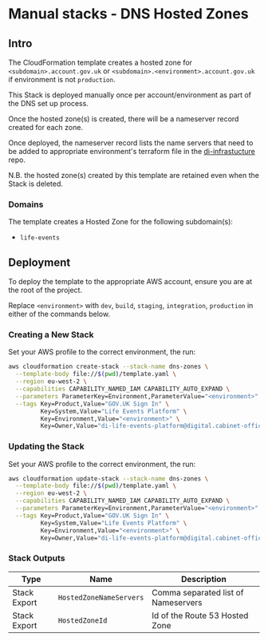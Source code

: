 # Manual stacks - DNS Hosted Zones

## Intro

The CloudFormation template creates a hosted zone for `<subdomain>.account.gov.uk`
or `<subdomain>.<environment>.account.gov.uk` if environment is not `production`.

This Stack is deployed manually once per account/environment
as part of the DNS set up process.

Once the hosted zone(s) is created, there will be a nameserver record created for each zone.

Once deployed, the nameserver record lists the name servers that need to be added to appropriate environment's
terraform file in the [di-infrastucture](https://github.com/alphagov/di-infrastructure/tree/main/terraform/domain) repo.

N.B. the hosted zone(s) created by this template are retained even when the Stack is deleted.

### Domains

The template creates a Hosted Zone for the following subdomain(s):

- `life-events`

## Deployment

To deploy the template to the appropriate AWS account, ensure you are at the root of the project.

Replace `<environment>` with `dev`, `build`, `staging`, `integration`, `production` in either of the commands below.

### Creating a New Stack

Set your AWS profile to the correct environment, the run:

```bash
aws cloudformation create-stack --stack-name dns-zones \
  --template-body file://$(pwd)/template.yaml \
  --region eu-west-2 \
  --capabilities CAPABILITY_NAMED_IAM CAPABILITY_AUTO_EXPAND \
  --parameters ParameterKey=Environment,ParameterValue="<environment>" \
  --tags Key=Product,Value="GOV.UK Sign In" \
         Key=System,Value="Life Events Platform" \
         Key=Environment,Value="<environment>" \
         Key=Owner,Value="di-life-events-platform@digital.cabinet-office.gov.uk"
```

### Updating the Stack

Set your AWS profile to the correct environment, the run:

```bash
aws cloudformation update-stack --stack-name dns-zones \
  --template-body file://$(pwd)/template.yaml \
  --region eu-west-2 \
  --capabilities CAPABILITY_NAMED_IAM CAPABILITY_AUTO_EXPAND \
  --parameters ParameterKey=Environment,ParameterValue="<environment>" \
  --tags Key=Product,Value="GOV.UK Sign In" \
         Key=System,Value="Life Events Platform" \
         Key=Environment,Value="<environment>" \
         Key=Owner,Value="di-life-events-platform@digital.cabinet-office.gov.uk"
```

### Stack Outputs

| Type          | Name                                         | Description                         |
|---------------|----------------------------------------------|-------------------------------------|
| Stack Export  | `HostedZoneNameServers`                      | Comma separated list of Nameservers |
| Stack Export  | `HostedZoneId`                               | Id of the Route 53 Hosted Zone      |
